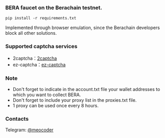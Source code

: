 ### BERA faucet on the Berachain testnet.

```
pip install -r requirements.txt
```

Implemented through browser emulation, since the Berachain developers block all other solutions.

### Supported captcha services

- 2captcha：[2captcha](https://2captcha.com/?from=3837782)
- ez-captcha：[ez-captcha](https://dashboard.ez-captcha.com/#/register?inviteCode=fVLdmaUoXQc)

### Note

- Don't forget to indicate in the account.txt file your wallet addresses to which you want to collect BERA.
- Don't forget to include your proxy list in the proxies.txt file.
- 1 proxy can be used once every 8 hours.

### Contacts

Telegram: [@meocoder](https://t.me/meocoder)

